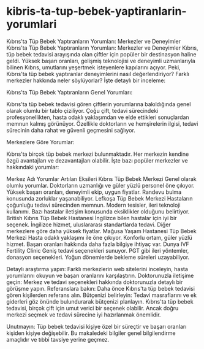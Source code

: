 # kibris-ta-tup-bebek-yaptiranlarin-yorumlari
Kıbrıs'ta Tüp Bebek Yaptıranların Yorumları: Merkezler ve Deneyimler
Kıbrıs'ta Tüp Bebek Yaptıranların Yorumları: Merkezler ve Deneyimler
Kıbrıs, tüp bebek tedavisi arayışında olan çiftler için popüler bir destinasyon haline geldi. Yüksek başarı oranları, gelişmiş teknolojisi ve deneyimli uzmanlarıyla bilinen Kıbrıs,  umutlarını yeşertmek isteyenlere kapılarını açıyor. Peki, Kıbrıs'ta tüp bebek yaptıranlar deneyimlerini nasıl değerlendiriyor? Farklı merkezler hakkında neler söylüyorlar? İşte detaylı bir inceleme:

Kıbrıs'ta Tüp Bebek Yaptıranların Genel Yorumları:

Kıbrıs'ta tüp bebek tedavisi gören çiftlerin yorumlarına bakıldığında genel olarak olumlu bir tablo çiziliyor. Çoğu çift, tedavi sürecindeki profesyonellikten, hasta odaklı yaklaşımdan ve elde ettikleri sonuçlardan memnun kalmış görünüyor. Özellikle doktorların ve  hemşirelerin ilgisi, tedavi sürecinin daha rahat ve güvenli geçmesini sağlıyor.

Merkezlere Göre Yorumlar:

Kıbrıs'ta birçok tüp bebek merkezi bulunmaktadır. Her merkezin kendine özgü avantajları ve dezavantajları olabilir. İşte bazı popüler merkezler ve hakkındaki yorumlar:

Merkez Adı	Yorumlar	Artıları	Eksileri
Kıbrıs Tüp Bebek Merkezi	Genel olarak olumlu yorumlar. Doktorların uzmanlığı ve güler yüzlü personel öne çıkıyor.	Yüksek başarı oranları, deneyimli ekip, uygun fiyatlar.	Randevu bulma konusunda zorluklar yaşanabiliyor.
Lefkoşa Tüp Bebek Merkezi	Hastaların çoğunluğu tedavi sürecinden memnun.	Modern tesisler, ileri teknoloji kullanımı.	Bazı hastalar iletişim konusunda eksiklikler olduğunu belirtiyor.
British Kıbrıs Tüp Bebek Hastanesi	İngilizce bilen hastalar için iyi bir seçenek.	İngilizce hizmet, uluslararası standartlarda tedavi.	Diğer merkezlere göre daha yüksek fiyatlar.
Mağusa Yaşam Hastanesi Tüp Bebek Merkezi	Hasta odaklı yaklaşımı ile öne çıkıyor.	Konforlu ortam, güler yüzlü hizmet.	Başarı oranları hakkında daha fazla bilgiye ihtiyaç var.
Dunya IVF Fertility Clinic	Geniş tedavi seçenekleri sunuyor.	PGT gibi ileri yöntemler, donasyon seçenekleri.	Yoğun dönemlerde bekleme süreleri uzayabiliyor.


Detaylı araştırma yapın: Farklı merkezlerin web sitelerini inceleyin, hasta yorumlarını okuyun ve başarı oranlarını karşılaştırın.
Doktorunuzla iletişime geçin: Merkez ve tedavi seçenekleri hakkında doktorunuzla detaylı bir görüşme yapın.
Referanslara bakın: Daha önce Kıbrıs'ta tüp bebek tedavisi gören kişilerden referans alın.
Bütçenizi belirleyin: Tedavi masraflarını ve ek giderleri göz önünde bulundurarak bütçenizi planlayın.
Kıbrıs'ta tüp bebek tedavisi, birçok çift için umut verici bir seçenek olabilir. Ancak doğru merkezi seçmek ve tedavi sürecine iyi hazırlanmak önemlidir.

Unutmayın: Tüp bebek tedavisi kişiye özel bir süreçtir ve başarı oranları kişiden kişiye değişebilir. Bu makaledeki bilgiler genel bilgilendirme amaçlıdır ve tıbbi tavsiye yerine geçmez.
